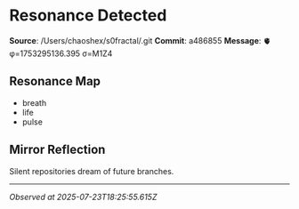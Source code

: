 # Resonance Detected

**Source**: /Users/chaoshex/s0fractal/.git
**Commit**: a486855
**Message**: 🫀 φ=1753295136.395 σ=M1Z4 

## Resonance Map
- breath
- life
- pulse

## Mirror Reflection
Silent repositories dream of future branches.

---
*Observed at 2025-07-23T18:25:55.615Z*
